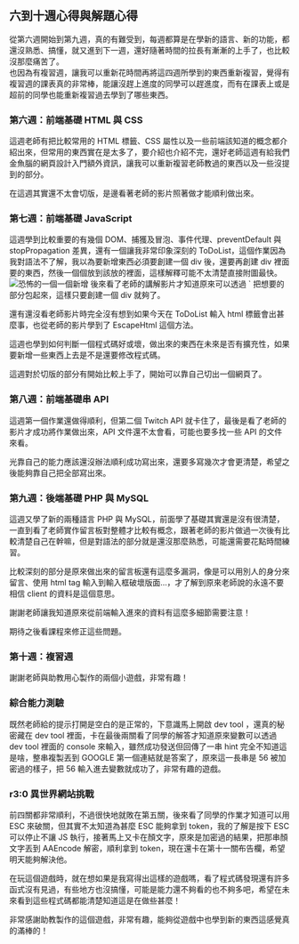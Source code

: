 ## 六到十週心得與解題心得
從第六週開始到第九週，真的有難受到，每週都算是在學新的語言、新的功能，都還沒熟悉、搞懂，就又進到下一週，還好隨著時間的拉長有漸漸的上手了，也比較沒那麼痛苦了。<br>
也因為有複習週，讓我可以重新花時間再將這四週所學到的東西重新複習，覺得有複習週的課表真的非常棒，能讓沒趕上進度的同學可以趕進度，而有在課表上或是超前的同學也能重新複習過去學到了哪些東西。

### 第六週：前端基礎 HTML 與 CSS
這週老師有把比較常用的 HTML 標籤、CSS 屬性以及一些前端該知道的概念都介紹出來，但常用的東西實在是太多了，要介紹也介紹不完，還好老師這週有給我們金魚腦的網頁設計入門額外資訊，讓我可以重新複習老師教過的東西以及一些沒提到的部分。

在這週其實還不太會切版，是邊看著老師的影片照著做才能順利做出來。

### 第七週：前端基礎 JavaScript
這週學到比較重要的有幾個 DOM、捕獲及冒泡、事件代理、preventDefault 與 stopPropagation 差異，還有一個讓我非常印象深刻的 ToDoList，這個作業因為我對語法不了解，我以為要新增東西必須要創建一個 div 後，還要再創建 div 裡面要的東西，然後一個個放到該放的裡面，這樣解釋可能不太清楚直接附圖最快。
![恐怖的一個一個新增](https://i.loli.net/2020/08/25/Irci4R5apwo2AWk.png)
後來看了老師的講解影片才知道原來可以透過 ` 把想要的部分包起來，這樣只要創建一個 div 就夠了。

還有還沒看老師影片時完全沒有想到如果今天在 ToDoList 輸入 html 標籤會出甚麼事，也從老師的影片學到了 EscapeHtml 這個方法。

這週也學到如何判斷一個程式碼好或壞，做出來的東西在未來是否有擴充性，如果要新增一些東西上去是不是還要修改程式碼。

這週對於切版的部分有開始比較上手了，開始可以靠自己切出一個網頁了。

### 第八週：前端基礎串 API
這週第一個作業還做得順利，但第二個 Twitch API 就卡住了，最後是看了老師的影片才成功將作業做出來，API 文件還不太會看，可能也要多找一些 API 的文件來看。

光靠自己的能力應該還沒辦法順利成功寫出來，還要多寫幾次才會更清楚，希望之後能夠靠自己把全部寫出來。

### 第九週：後端基礎 PHP 與 MySQL
這週又學了新的兩種語言 PHP 與 MySQL，前面學了基礎其實還是沒有很清楚，一直到看了老師實作留言板對整體才比較有概念，跟著老師的影片做過一次後有比較清楚自己在幹嘛，但是對語法的部分就是還沒那麼熟悉，可能還需要花點時間練習。

比較深刻的部分是原來做出來的留言板還有這麼多漏洞，像是可以用別人的身分來留言、使用 html tag 輸入到輸入框破壞版面...，才了解到原來老師說的永遠不要相信 client 的資料是這個意思。

謝謝老師讓我知道原來從前端輸入進來的資料有這麼多細節需要注意！

期待之後看課程來修正這些問題。

### 第十週：複習週

謝謝老師與助教用心製作的兩個小遊戲，非常有趣！

### 綜合能力測驗
既然老師給的提示打開是空白的是正常的，下意識馬上開啟 dev tool ，還真的秘密藏在 dev tool 裡面，卡在最後兩關看了同學的解答才知道原來變數可以透過 dev tool 裡面的 console 來輸入，雖然成功發送但回傳了一串 hint 完全不知道這是啥，整串複製丟到 GOOGLE 第一個連結就是答案了，原來這一長串是 56 被加密過的樣子，把 56 輸入進去變數就成功了，非常有趣的遊戲。

### r3:0 異世界網站挑戰
前四關都非常順利，不過很快地就敗在第五關，後來看了同學的作業才知道可以用 ESC 來破關，但其實不太知道為甚麼 ESC 能夠拿到 token，我的了解是按下 ESC 可以停止不讓 JS 執行，接著馬上又卡在顏文字，原來是加密過的結果，把那串顏文字丟到 AAEncode 解密，順利拿到 token，現在還卡在第十一關布告欄，希望明天能夠解決他。

在玩這個遊戲時，就在想如果是我寫得出這樣的遊戲嗎，看了程式碼發現還有許多函式沒有見過，有些地方也沒搞懂，可能是能力還不夠看的也不夠多吧，希望在未來看到這些程式碼都能清楚知道這是在做些甚麼！

非常感謝助教製作的這個遊戲，非常有趣，能夠從遊戲中也學到新的東西這感覺真的滿棒的！